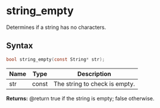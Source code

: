 # string_empty

Determines if a string has no characters.

## Syntax

```c
bool string_empty(const String* str);
```

| Name | Type | Description |
| --- | --- | --- |
| str | const | The string to check is empty. |

**Returns:** @return true if the string is empty; false otherwise.

